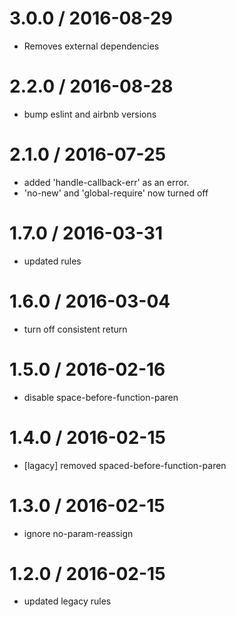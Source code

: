 
3.0.0 / 2016-08-29
==================

  * Removes external dependencies


2.2.0 / 2016-08-28
==================

  * bump eslint and airbnb versions

2.1.0 / 2016-07-25
==================

  * added 'handle-callback-err' as an error.
  * 'no-new' and 'global-require' now turned off

1.7.0 / 2016-03-31
==================

  * updated rules

1.6.0 / 2016-03-04
==================

  * turn off consistent return

1.5.0 / 2016-02-16
==================

  * disable space-before-function-paren

1.4.0 / 2016-02-15
==================

  * [lagacy] removed spaced-before-function-paren

1.3.0 / 2016-02-15
==================

  * ignore no-param-reassign

1.2.0 / 2016-02-15
==================

  * updated legacy rules
